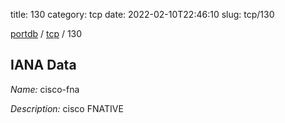 title: 130
category: tcp
date: 2022-02-10T22:46:10
slug: tcp/130

[portdb](/) / [tcp](/category/tcp.html) / 130


## IANA Data

_Name:_ cisco-fna

_Description:_ cisco FNATIVE

